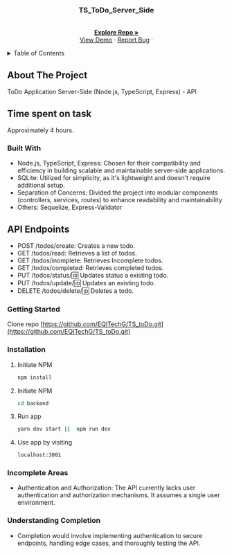 
<br />
<div align="center">
  <a href="https://github.com/EQITechG/TS_toDo">
  </a>
<h3 align="center">TS_ToDo_Server_Side</h3>
  <p align="center">
    <br />
    <a href="https://github.com/EQITechG/TS_toDo"><strong>Explore Repo »</strong></a>
    <br />
    <a href="https://github.com/EQITechG/TS_toDo">View Demo</a>
    ·
    <a href="https://github.com/EQITechG/TS_toDo/issues">Report Bug</a>
    ·
  </p>
</div>
<!-- TABLE OF CONTENTS -->
<details>
  <summary>Table of Contents</summary>
  <ol>
    <li>
      <a href="#about-the-project">About The Project</a>
      <ul>
        <li><a href="#time-spent-on-task">Time spent on tasl</a></li>
        <li><a href="#built-with">Built With</a></li>
         <li><a href="#api-endpoints">API Endpoints</a></li>
      </ul>
    </li>
    <li>
      <a href="#getting-started">Getting Started</a>
      <ul>
        <li><a href="#installation">Installation</a></li>
        <li><a href="#incomplete-areas">Incomplete Areas</a></li>
        <li><a href="#understanding-completion">Understanding Completion</a></li>
      </ul>
    </li>
  </ol>
</details>
<!-- ABOUT THE PROJECT -->

## About The Project
ToDo Application
Server-Side (Node.js, TypeScript, Express) - API

## Time spent on task
Approximately 4 hours.


### Built With

* Node.js, TypeScript, Express: Chosen for their compatibility and efficiency in building   scalable and maintainable server-side applications.
* SQLite: Utilized for simplicity, as it's lightweight and doesn't require additional setup.
* Separation of Concerns: Divided the project into modular components (controllers, services, routes) to enhance readability and maintainability
* Others: Sequelize, Express-Validator

## API Endpoints

*	POST /todos/create: Creates a new todo.
*	GET /todos/read: Retrieves a list of todos.
* GET /todos/inomplete: Retrieves Incomplete todos.
*	GET /todos/completed: Retrieves completed todos.
*	PUT /todos/status/:id: Updates status a existing todo.
*	PUT /todos/update/:id: Updates an existing todo.
*	DELETE /todos/delete/:id: Deletes a todo.


### Getting Started

Clone repo [https://github.com/EQITechG/TS_toDo.git](https://github.com/EQITechG/TS_toDo.git)

### Installation

1. Initiate NPM 
    ```sh
   npm install 
   ```
2. Initiate NPM 
    ```sh
   cd backend 
   ```
3. Run app
    ```sh
   yarn dev start ||  npm run dev
   ```
4. Use app by visiting 
     ```sh
   localhost:3001
   ```

### Incomplete Areas
*	Authentication and Authorization: The API currently lacks user authentication and authorization mechanisms. It assumes a single user environment.

### Understanding Completion
* Completion would involve implementing authentication to secure endpoints, handling edge cases, and thoroughly testing the API.